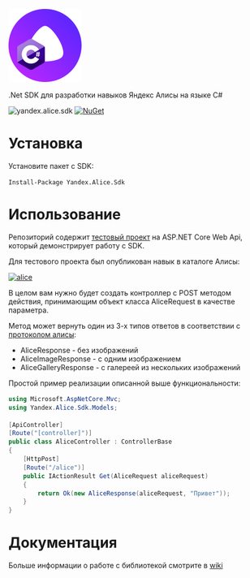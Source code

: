 ![Yandex.Alice.SDK](src/Yandex.Alice.Sdk/Resources/icon.png "Yandex.Alice.SDK")

.Net SDK для разработки навыков Яндекс Алисы на языке C#

![yandex.alice.sdk](https://github.com/alexvolchetsky/yandex.alice.sdk/workflows/yandex.alice.sdk/badge.svg)
[![NuGet](https://buildstats.info/nuget/Yandex.Alice.Sdk)](https://www.nuget.org/packages/Yandex.Alice.Sdk)

# Установка
Установите пакет c SDK: 

`Install-Package Yandex.Alice.Sdk`
# Использование
Репозиторий содержит [тестовый проект](examples/yandex.alice.sdk.demo) на ASP.NET Core Web Api, который демонстрирует работу с SDK.

Для тестового проекта был опубликован навык в каталоге Алисы:

[![alice](https://dialogs.s3.yandex.net/badges/v1-term1.svg)](https://dialogs.yandex.ru/store/skills/245ea3a4-net-sdk?utm_source=https://github.com&utm_medium=badge&utm_campaign=v1&utm_term=d1)

В целом вам нужно будет создать контроллер с POST методом действия, принимающим объект класса AliceRequest в качестве параметра.

Метод может вернуть один из 3-х типов ответов в соответствии с [протоколом алисы](https://yandex.ru/dev/dialogs/alice/doc/protocol-docpage/#response):
* AliceResponse - без изображений
* AliceImageResponse - с одним изображением
* AliceGalleryResponse - с галереей из нескольких изображений

Простой пример реализации описанной выше функциональности:

```c#
using Microsoft.AspNetCore.Mvc;
using Yandex.Alice.Sdk.Models;

[ApiController]
[Route("[controller]")]
public class AliceController : ControllerBase
{
    [HttpPost]
    [Route("/alice")]
    public IActionResult Get(AliceRequest aliceRequest)
    {
        return Ok(new AliceResponse(aliceRequest, "Привет"));
    }
}
```

# Документация
Больше информации о работе с библиотекой смотрите в [wiki](https://github.com/alexvolchetsky/yandex.alice.sdk/wiki)